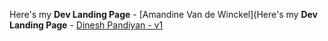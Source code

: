 Here's my **Dev Landing Page** - [Amandine Van de Winckel](Here's my **Dev Landing Page** - [Dinesh Pandiyan - v1](https://v1.dineshpandiyan.com/)
